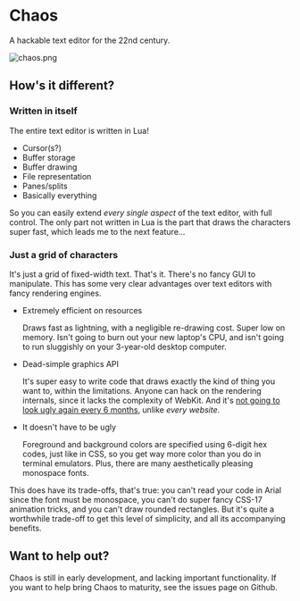 # Chaos

A hackable text editor for the 22nd century.

![chaos.png](https://raw.githubusercontent.com/sdegutis/chaos/master/chaos.png)

## How's it different?

### Written in itself

The entire text editor is written in Lua!

- Cursor(s?)
- Buffer storage
- Buffer drawing
- File representation
- Panes/splits
- Basically everything

So you can easily extend *every single aspect* of the text editor, with full control. The only part not written in Lua is the part that draws the characters super fast, which leads me to the next feature...

### Just a grid of characters

It's just a grid of fixed-width text. That's it. There's no fancy GUI to manipulate. This has some very clear advantages over text editors with fancy rendering engines.

- Extremely efficient on resources

  Draws fast as lightning, with a negligible re-drawing cost. Super low on memory. Isn't going to burn out your new laptop's CPU, and isn't going to run sluggishly on your 3-year-old desktop computer.

- Dead-simple graphics API

  It's super easy to write code that draws exactly the kind of thing you want to, within the limitations. Anyone can hack on the rendering internals, since it lacks the complexity of WebKit. And it's [not going to look ugly again every 6 months](http://en.wikipedia.org/wiki/Planned_obsolescence), unlike *every website*.

- It doesn't have to be ugly

  Foreground and background colors are specified using 6-digit hex codes, just like in CSS, so you get way more color than you do in terminal emulators. Plus, there are many aesthetically pleasing monospace fonts.

This does have its trade-offs, that's true: you can't read your code in Arial since the font must be monospace, you can't do super fancy CSS-17 animation tricks, and you can't draw rounded rectangles. But it's quite a worthwhile trade-off to get this level of simplicity, and all its accompanying benefits.

## Want to help out?

Chaos is still in early development, and lacking important functionality. If you want to help bring Chaos to maturity, see the issues page on Github.
